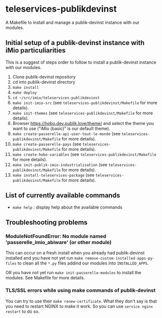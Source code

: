 # teleservices-publikdevinst

A Makefile to install and manage a publik-devinst instance with our modules.

## Initial setup of a publik-devinst instance with iMio particuliarities

This is a suggest of steps order to follow to install a publik-devinst instance with our modules.

1. Clone publik-devinst repository
2. cd into publik-devinst directory
3. `make install`
4. `make deploy`
5. `cd ~/src/imio/teleservices-publikdevinst`
6. `make init-imio-src` (see `teleservices-publikdevinst/Makefile` for more details).
7. `make init-themes` (see `teleservices-publikdevinst/Makefile` for more details).
8. Browser https://hobo.dev.publik.love/theme/ and select the theme you want to use ("iMio (basic)" is our default theme).
9. `make create-passerelle-api-user-tout-le-monde` (see `teleservices-publikdevinst/Makefile` for more details).
10. `make create-passerelle-pays` (see `teleservices-publikdevinst/Makefile` for more details).
11. `make create-hobo-variables` (see `teleservices-publikdevinst/Makefile` for more details).
12. `make init-publik-imio-industrialisation` (see `teleservices-publikdevinst/Makefile` for more details).
13. `make install-teleservices-package` (see `teleservices-publikdevinst/Makefile` for more details).


## List of currently available commands

* `make help` : display help about the available commands

## Troubleshooting problems

### ModuleNotFoundError: No module named 'passerelle_imio_abiware' (or other module)

This can occur on a fresh install when you already had publik-devinst installed and you have not yet run `make remove-custom-installed-apps-py-files` to clean all the `*.py` files addind our modules into `INSTALLED_APPS`.

OR you have not yet run `make init-passerelle-modules` to install the modules. See Makefile for more details.

### TLS/SSL errors while using make commands of publik-devinst

You can try to use their `make renew-certificate`. What they don't say is that you need to restart NGINX to make it work. So you can use `service nginx restart` to do so.
